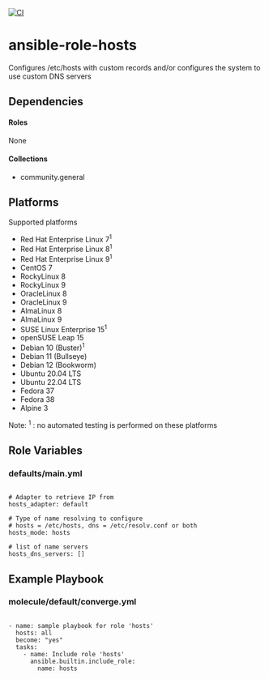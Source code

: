 [![CI](https://github.com/de-it-krachten/ansible-role-hosts/workflows/CI/badge.svg?event=push)](https://github.com/de-it-krachten/ansible-role-hosts/actions?query=workflow%3ACI)


# ansible-role-hosts

Configures /etc/hosts with custom records and/or configures the system to use custom DNS servers



## Dependencies

#### Roles
None

#### Collections
- community.general

## Platforms

Supported platforms

- Red Hat Enterprise Linux 7<sup>1</sup>
- Red Hat Enterprise Linux 8<sup>1</sup>
- Red Hat Enterprise Linux 9<sup>1</sup>
- CentOS 7
- RockyLinux 8
- RockyLinux 9
- OracleLinux 8
- OracleLinux 9
- AlmaLinux 8
- AlmaLinux 9
- SUSE Linux Enterprise 15<sup>1</sup>
- openSUSE Leap 15
- Debian 10 (Buster)<sup>1</sup>
- Debian 11 (Bullseye)
- Debian 12 (Bookworm)
- Ubuntu 20.04 LTS
- Ubuntu 22.04 LTS
- Fedora 37
- Fedora 38
- Alpine 3

Note:
<sup>1</sup> : no automated testing is performed on these platforms

## Role Variables
### defaults/main.yml
<pre><code>
# Adapter to retrieve IP from
hosts_adapter: default

# Type of name resolving to configure
# hosts = /etc/hosts, dns = /etc/resolv.conf or both
hosts_mode: hosts

# list of name servers
hosts_dns_servers: []
</pre></code>




## Example Playbook
### molecule/default/converge.yml
<pre><code>
- name: sample playbook for role 'hosts'
  hosts: all
  become: "yes"
  tasks:
    - name: Include role 'hosts'
      ansible.builtin.include_role:
        name: hosts
</pre></code>
